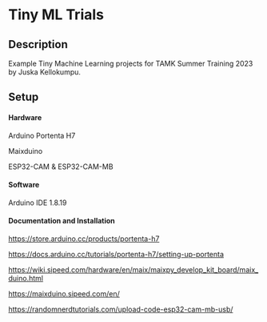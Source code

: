 # Tiny ML Trials

## Description
Example Tiny Machine Learning projects for TAMK Summer Training 2023 by Juska Kellokumpu.

## Setup
#### Hardware

Arduino Portenta H7

Maixduino

ESP32-CAM & ESP32-CAM-MB

#### Software
Arduino IDE 1.8.19

#### Documentation and Installation

https://store.arduino.cc/products/portenta-h7

https://docs.arduino.cc/tutorials/portenta-h7/setting-up-portenta

https://wiki.sipeed.com/hardware/en/maix/maixpy_develop_kit_board/maix_duino.html

https://maixduino.sipeed.com/en/

https://randomnerdtutorials.com/upload-code-esp32-cam-mb-usb/

